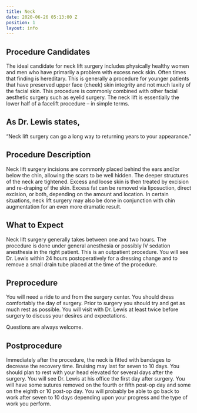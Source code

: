 ```yaml
---
title: Neck
date: 2020-06-26 05:13:00 Z
position: 1
layout: info
---
```


## Procedure Candidates ##

The ideal candidate for neck lift surgery includes physically healthy women and men who have primarily a problem with excess neck skin. Often times that finding is hereditary. This is generally a procedure for younger patients that have preserved upper face (cheek) skin integrity and not much laxity of the facial skin. This procedure is commonly combined with other facial aesthetic surgery such as eyelid surgery. The neck lift is essentially the lower half of a facelift procedure – in simple terms.


## As Dr. Lewis states, ##

“Neck lift surgery can go a long way to returning years to your appearance.”


## Procedure Description ##

Neck lift surgery incisions are commonly placed behind the ears and/or below the chin, allowing the scars to be well hidden. The deeper structures of the neck are tightened. Excess and loose skin is then treated by excision and re-draping of the skin. Excess fat can be removed via liposuction, direct excision, or both, depending on the amount and location. In certain situations, neck lift surgery may also be done in conjunction with chin augmentation for an even more dramatic result.


## What to Expect ##

Neck lift surgery generally takes between one and two hours. The procedure is done under general anesthesia or possibly IV sedation anesthesia in the right patient. This is an outpatient procedure. You will see Dr. Lewis within 24 hours postoperatively for a dressing change and to remove a small drain tube placed at the time of the procedure.


## Preprocedure ##

You will need a ride to and from the surgery center. You should dress comfortably the day of surgery. Prior to surgery you should try and get as much rest as possible. You will visit with Dr. Lewis at least twice before surgery to discuss your desires and expectations.

Questions are always welcome.


## Postprocedure ##

Immediately after the procedure, the neck is fitted with bandages to decrease the recovery time. Bruising may last for seven to 10 days. You should plan to rest with your head elevated for several days after the surgery. You will see Dr. Lewis at his office the first day after surgery. You will have some sutures removed on the fourth or fifth post-op day and some on the eighth or 10 post-op day. You will probably be able to go back to work after seven to 10 days depending upon your progress and the type of work you perform.

